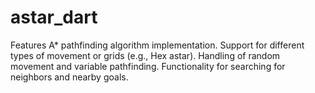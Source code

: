 
# astar_dart


Features
A* pathfinding algorithm implementation.
Support for different types of movement or grids (e.g., Hex astar).
Handling of random movement and variable pathfinding.
Functionality for searching for neighbors and nearby goals.
